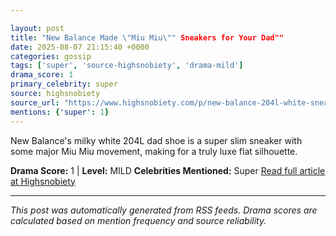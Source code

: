 ```yaml
---

layout: post
title: "New Balance Made \"Miu Miu\"" Sneakers for Your Dad""
date: 2025-08-07 21:15:40 +0000
categories: gossip
tags: ['super', 'source-highsnobiety', 'drama-mild']
drama_score: 1
primary_celebrity: super
source: highsnobiety
source_url: "https://www.highsnobiety.com/p/new-balance-204l-white-sneaker/""
mentions: {'super': 1}
---
```


New Balance's milky white 204L dad shoe is a super slim sneaker with some major Miu Miu movement, making for a truly luxe flat silhouette.

**Drama Score:** 1 | **Level:** MILD **Celebrities Mentioned:** Super [Read full article at Highsnobiety](https://www.highsnobiety.com/p/new-balance-204l-white-sneaker/)

---

*This post was automatically generated from RSS feeds. Drama scores are calculated based on mention frequency and source reliability.*